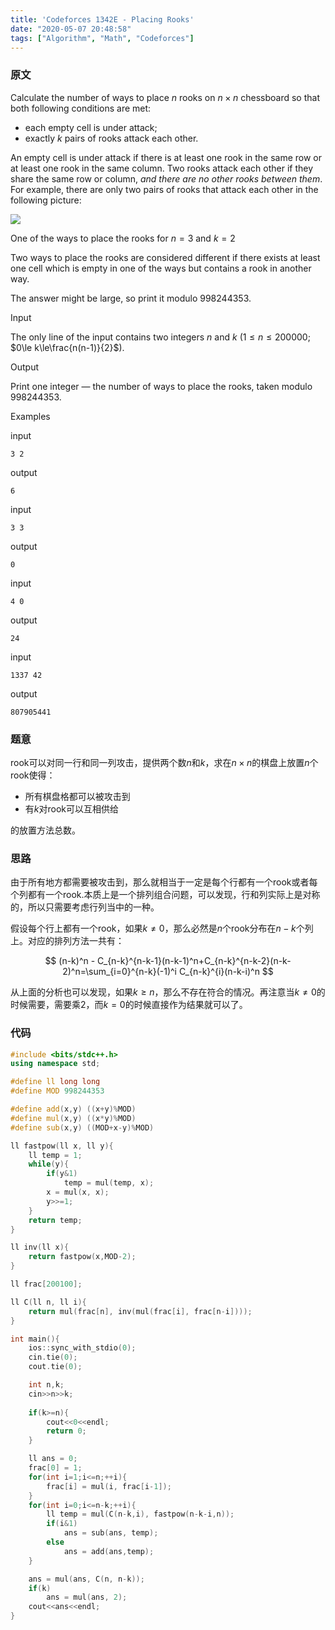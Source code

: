 ```yaml
---
title: 'Codeforces 1342E - Placing Rooks'
date: "2020-05-07 20:48:58"
tags: ["Algorithm", "Math", "Codeforces"]
---
```


### 原文

Calculate the number of ways to place $n$ rooks on $n\times n$ chessboard so that both following conditions are met:

- each empty cell is under attack;
- exactly $k$ pairs of rooks attack each other.

An empty cell is under attack if there is at least one rook in the same row or at least one rook in the same column. Two rooks attack each other if they share the same row or column, *and there are no other rooks between them*. For example, there are only two pairs of rooks that attack each other in the following picture:

![](https://s2.loli.net/2023/01/10/P4A1zMOnavEoywF.jpg)

One of the ways to place the rooks for $n=3$ and $k=2$

Two ways to place the rooks are considered different if there exists at least one cell which is empty in one of the ways but contains a rook in another way.

The answer might be large, so print it modulo 998244353.

Input

The only line of the input contains two integers $n$ and $k$ ($1\le n\le 200000$; $0\le k\le\frac{n(n-1)}{2}$).

Output

Print one integer — the number of ways to place the rooks, taken modulo 998244353.

Examples

input

```
3 2
```

output

```
6
```

input

```
3 3
```

output

```
0
```

input

```
4 0
```

output

```
24
```

input

```
1337 42
```

output

```
807905441
```



### 题意

rook可以对同一行和同一列攻击，提供两个数$n$和$k$，求在$n\times n$的棋盘上放置$n$个rook使得：

* 所有棋盘格都可以被攻击到
* 有$k$对rook可以互相供给

的放置方法总数。



### 思路

由于所有地方都需要被攻击到，那么就相当于一定是每个行都有一个rook或者每个列都有一个rook.本质上是一个排列组合问题，可以发现，行和列实际上是对称的，所以只需要考虑行列当中的一种。

假设每个行上都有一个rook，如果$k\ne0$，那么必然是$n$个rook分布在$n-k$个列上。对应的排列方法一共有：


$$
(n-k)^n - C_{n-k}^{n-k-1}(n-k-1)^n+C_{n-k}^{n-k-2}(n-k-2)^n=\sum_{i=0}^{n-k}(-1)^i C_{n-k}^{i}(n-k-i)^n
$$

从上面的分析也可以发现，如果$k\ge n$，那么不存在符合的情况。再注意当$k\ne0$的时候需要，需要乘2，而$k=0$的时候直接作为结果就可以了。



### 代码

```c++
#include <bits/stdc++.h>
using namespace std;

#define ll long long
#define MOD 998244353

#define add(x,y) ((x+y)%MOD)
#define mul(x,y) ((x*y)%MOD)
#define sub(x,y) ((MOD+x-y)%MOD)

ll fastpow(ll x, ll y){
    ll temp = 1;
    while(y){
        if(y&1)
            temp = mul(temp, x);
        x = mul(x, x);
        y>>=1;
    }
    return temp;
}

ll inv(ll x){
    return fastpow(x,MOD-2);
}

ll frac[200100];

ll C(ll n, ll i){
    return mul(frac[n], inv(mul(frac[i], frac[n-i])));
}

int main(){
    ios::sync_with_stdio(0);
    cin.tie(0);
    cout.tie(0);

    int n,k;
    cin>>n>>k;
    
    if(k>=n){
        cout<<0<<endl;
        return 0;
    }

    ll ans = 0;
    frac[0] = 1;
    for(int i=1;i<=n;++i){
        frac[i] = mul(i, frac[i-1]);
    }
    for(int i=0;i<=n-k;++i){
        ll temp = mul(C(n-k,i), fastpow(n-k-i,n));
        if(i&1)
            ans = sub(ans, temp);
        else
            ans = add(ans,temp);
    }

    ans = mul(ans, C(n, n-k));
    if(k)
        ans = mul(ans, 2);
    cout<<ans<<endl;
}
```

